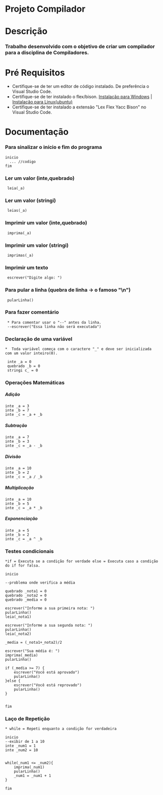 <h1><b>Projeto Compilador</b></h1>

# Descrição
### Trabalho desenvolvido com o objetivo de criar um compilador para a disciplina de Compiladores.

# Pré Requisitos
* Certifique-se de ter um editor de código instalado. De preferência o Visual Studio Code.
* Certifique-se de ter instalado o flex/bison. <a href="https://drive.google.com/file/d/1npDjcReRgZMM4eczjHP2CguRnccqXBlL/view">Instalação para Windows</a> | <a href="https://howtoinstall.co/pt/bison">Instalação para Linux(ubuntu)</a>
* Certifique-se de ter instalado a extensão "Lex Flex Yacc Bison" no Visual Studio Code. 

# Documentação

### Para sinalizar o início e fim do programa
```
inicio
  ... //codigo
fim
```

### Ler um valor (inte,quebrado)
```
 leia(_a)
```

### Ler um valor (stringi)
```
 leias(_a)
```

### Imprimir um valor (inte,quebrado)
```
 imprima(_a)
```

### Imprimir um valor (stringi)
```
 imprimas(_a)
```
### Imprimir um texto
```
 escrever("Digite algo: ")
```

### Para pular a linha (quebra de linha -> o famoso "\n")
```
 pularLinha()
```
### Para fazer comentário
```
 * Para comentar usar o "--" antes da linha.
 --escrever("Essa linha não será executada")
```


### Declaração de uma variável
```
*  Toda variável começa com o caractere "_" e deve ser inicializada com um valor inteiro(0).

 inte _a = 0
 quebrado _b = 0
 stringi c_ = 0
```

### Operações Matemáticas

##### Adição
```
inte _a = 3
inte _b = 7
inte _c = _a + _b
```

##### Subtração
```
inte _a = 7
inte _b = 3
inte _c = _a - _b
```

##### Divisão
```
inte _a = 10
inte _b = 2
inte _c = _a / _b
```
 
##### Multiplicação
```
inte _a = 10
inte _b = 5
inte _c = _a * _b
```

##### Exponenciação
```
inte _a = 5
inte _b = 2
inte _c = _a ^ _b
```

### Testes condicionais
```
*if = Executa se a condição for verdade else = Executa caso a condição do if for falsa.

inicio

--problema onde verifica a média

quebrado _nota1 = 0
quebrado _nota2 = 0
quebrado _media = 0

escrever("Informe a sua primeira nota: ")
pularLinha()
leia(_nota1)

escrever("Informe a sua segunda nota: ")
pularLinha()
leia(_nota2)

_media = (_nota1+_nota2)/2

escrever("Sua média é: ")
imprima(_media)
pularLinha()

if (_media >= 7) {
    escrever("Você está aprovado")
    pularLinha()
}else {
    escrever("Você está reprovado")
    pularLinha()
}


fim 
```

### Laço de Repetição
```
* while = Repeti enquanto a condição for verdadeira

inicio
--exibir de 1 a 10
inte _num1 = 1
inte _num2 = 10


while(_num1 <= _num2){
    imprima(_num1)
    pularLinha()
    _num1 = _num1 + 1
}

fim

```